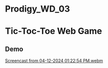 # Prodigy_WD_03
# Tic-Toc-Toe Web Game

## Demo


[Screencast from 04-12-2024 01:22:54 PM.webm](https://github.com/teddyhabtamu/Prodigy_WD_03/assets/120775736/5930fac0-4de9-4f71-997d-4177afb97680)
